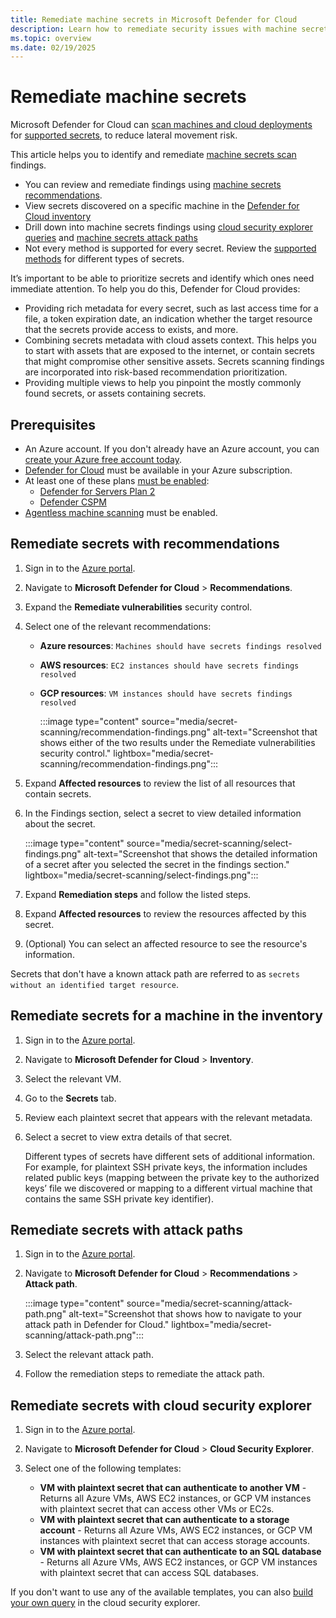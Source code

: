 ```yaml
---
title: Remediate machine secrets in Microsoft Defender for Cloud
description: Learn how to remediate security issues with machine secrets in Microsoft Defender for Cloud.
ms.topic: overview
ms.date: 02/19/2025
---
```



# Remediate machine secrets

Microsoft Defender for Cloud can [scan machines and cloud deployments](secrets-scanning.md) for [supported secrets](secrets-scanning.md#secrets-support), to reduce lateral movement risk.

This article helps you to identify and remediate [machine secrets scan](secrets-scanning-servers.md) findings.

- You can review and remediate findings using [machine secrets recommendations](secrets-scanning-servers.md#machine-secrets-recommendations).
- View secrets discovered on a specific machine in the [Defender for Cloud inventory](asset-inventory.md)
- Drill down into machine secrets findings using [cloud security explorer queries](secrets-scanning-servers.md#predefined-cloud-security-explorer-queries) and [machine secrets attack paths](secrets-scanning-servers.md#machine-secrets-attack-paths)
- Not every method is supported for every secret. Review the [supported methods](secrets-scanning.md#reviewing-secrets-findings) for different types of secrets.

It’s important to be able to prioritize secrets and identify which ones need immediate attention. To help you do this, Defender for Cloud provides:

- Providing rich metadata for every secret, such as last access time for a file, a token expiration date, an indication whether the target resource that the secrets provide access to exists, and more.
- Combining secrets metadata with cloud assets context. This helps you to start with assets that are exposed to the internet, or contain secrets that might compromise other sensitive assets. Secrets scanning findings are incorporated into risk-based recommendation prioritization.
- Providing multiple views to help you pinpoint the mostly commonly found secrets, or assets containing secrets.

## Prerequisites

- An Azure account. If you don't already have an Azure account, you can [create your Azure free account today](https://azure.microsoft.com/pricing/purchase-options/azure-account?cid=msft_learn).
- [Defender for Cloud](get-started.md) must be available in your Azure subscription.
- At least one of these plans [must be enabled](enable-enhanced-security.md#enable-defender-plans-to-get-the-enhanced-security-features):
  - [Defender for Servers Plan 2](defender-for-servers-overview.md)
  - [Defender CSPM](concept-cloud-security-posture-management.md)
- [Agentless machine scanning](concept-agentless-data-collection.md) must be enabled.

## Remediate secrets with recommendations

1. Sign in to the [Azure portal](https://portal.azure.com).

1. Navigate to **Microsoft Defender for Cloud** > **Recommendations**.

1. Expand the **Remediate vulnerabilities** security control.

1. Select one of the relevant recommendations:

    - **Azure resources**: `Machines should have secrets findings resolved`
    - **AWS resources**: `EC2 instances should have secrets findings resolved`
    - **GCP resources**: `VM instances should have secrets findings resolved`

        :::image type="content" source="media/secret-scanning/recommendation-findings.png" alt-text="Screenshot that shows either of the two results under the Remediate vulnerabilities security control." lightbox="media/secret-scanning/recommendation-findings.png":::

1. Expand **Affected resources** to review the list of all resources that contain secrets.

1. In the Findings section, select a secret to view detailed information about the secret.

    :::image type="content" source="media/secret-scanning/select-findings.png" alt-text="Screenshot that shows the detailed information of a secret after you selected the secret in the findings section." lightbox="media/secret-scanning/select-findings.png":::

1. Expand **Remediation steps** and follow the listed steps.

1. Expand **Affected resources** to review the resources affected by this secret.

1. (Optional) You can select an affected resource to see the resource's information.

Secrets that don't have a known attack path are referred to as `secrets without an identified target resource`.

## Remediate secrets for a machine in the inventory

1. Sign in to the [Azure portal](https://portal.azure.com).

1. Navigate to **Microsoft Defender for Cloud** > **Inventory**.

1. Select the relevant VM.

1. Go to the **Secrets** tab.

1. Review each plaintext secret that appears with the relevant metadata.

1. Select a secret to view extra details of that secret.

    Different types of secrets have different sets of additional information. For example, for plaintext SSH private keys, the information includes related public keys (mapping between the private key to the authorized keys’ file we discovered or mapping to a different virtual machine that contains the same SSH private key identifier).

## Remediate secrets with attack paths

1. Sign in to the [Azure portal](https://portal.azure.com).

1. Navigate to **Microsoft Defender for Cloud** > **Recommendations** > **Attack path**.

    :::image type="content" source="media/secret-scanning/attack-path.png" alt-text="Screenshot that shows how to navigate to your attack path in Defender for Cloud." lightbox="media/secret-scanning/attack-path.png":::

1. Select the relevant attack path.

1. Follow the remediation steps to remediate the attack path.

## Remediate secrets with cloud security explorer

1. Sign in to the [Azure portal](https://portal.azure.com).

1. Navigate to **Microsoft Defender for Cloud** > **Cloud Security Explorer**.

1. Select one of the following templates:

    - **VM with plaintext secret that can authenticate to another VM** - Returns all Azure VMs, AWS EC2 instances, or GCP VM instances with plaintext secret that can access other VMs or EC2s.
    - **VM with plaintext secret that can authenticate to a storage account** - Returns all Azure VMs, AWS EC2 instances, or GCP VM instances with plaintext secret that can access storage accounts.
    - **VM with plaintext secret that can authenticate to an SQL database** - Returns all Azure VMs, AWS EC2 instances, or GCP VM instances with plaintext secret that can access SQL databases.

If you don't want to use any of the available templates, you can also [build your own query](how-to-manage-cloud-security-explorer.md) in the cloud security explorer.
